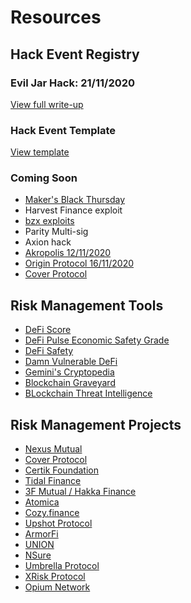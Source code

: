 # Resources

## Hack Event Registry
### Evil Jar Hack: 21/11/2020
[View full write-up](./hackEventRegistry/2020-11-21-Evil-Jar-Hack.md)

### Hack Event Template
[View template](./hackEventRegistry/template-make-copy.md)

### Coming Soon
* [Maker's Black Thursday](https://twitter.com/monetsupply/status/1308464483791060993?s=12)
* Harvest Finance exploit
* [bzx exploits](https://twitter.com/bneiluj/status/1228757175595438080)
* Parity Multi-sig
* Axion hack
* [Akropolis 12/11/2020](https://twitter.com/Dogetoshi/status/1326963117356625931)
* [Origin Protocol 16/11/2020](https://twitter.com/stanikulechov/status/1328514979121795072?s=21)
* [Cover Protocol](https://twitter.com/FrankResearcher/status/1343718809732059139)

## Risk Management Tools
* [DeFi Score](https://defiscore.io/)
* [DeFi Pulse Economic Safety Grade](https://twitter.com/defipulse/status/1316098765384753152?s=20)
* [DeFi Safety](https://defisafety.com/) 
* [Damn Vulnerable DeFi](https://www.damnvulnerabledefi.xyz/)
* [Gemini's Cryptopedia](https://www.gemini.com/cryptopedia/explore#security)
* [Blockchain Graveyard](https://magoo.github.io/Blockchain-Graveyard/)
* [BLockchain Threat Intelligence](https://blockthreat.substack.com/)

## Risk Management Projects
* [Nexus Mutual](https://nexusmutual.io/)
* [Cover Protocol](https://www.coverprotocol.com/)
* [Certik Foundation](https://shield.certik.foundation/)
* [Tidal Finance](https://tidal.finance/)
* [3F Mutual / Hakka Finance](https://3fmutual.com/)
* [Atomica](https://atomica.org/)
* [Cozy.finance](https://cozy.finance/)
* [Upshot Protocol](https://medium.com/upshothq/introducing-upshot-one-a-q-a-protocol-58dd4ba0d612)
* [ArmorFi](https://twitter.com/armorfi)
* [UNION](https://www.unn.finance)
* [NSure](https://nsure.network/#/)
* [Umbrella Protocol](https://medium.com/yam-finance/introducing-the-umbrella-protocol-by-yam-e89109548c6d)
* [XRisk Protocol](https://twitter.com/xriskprotocol/status/1343316689023348743?s=20)
* [Opium Network](https://medium.com/opium-network/introducing-opium-insurance-231bacdac44)